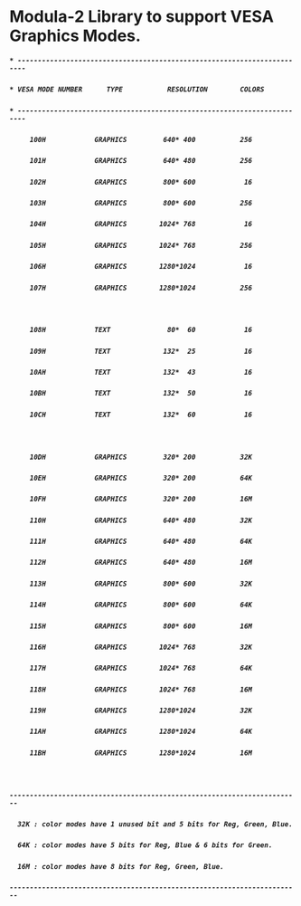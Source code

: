 # Modula-2 Library to support VESA Graphics Modes.

##### `* ------------------------------------------------------------------------`
##### `* VESA MODE NUMBER      TYPE           RESOLUTION        COLORS           ` 
##### `* ------------------------------------------------------------------------`
##### `      100H            GRAPHICS         640* 400           256             `
##### `      101H            GRAPHICS         640* 480           256             `
##### `      102H            GRAPHICS         800* 600            16             `
##### `      103H            GRAPHICS         800* 600           256             `
##### `      104H            GRAPHICS        1024* 768            16             `
##### `      105H            GRAPHICS        1024* 768           256             `
##### `      106H            GRAPHICS        1280*1024            16             `
##### `      107H            GRAPHICS        1280*1024           256             `
##### `                                                                          `
##### `      108H            TEXT              80*  60            16             `
##### `      109H            TEXT             132*  25            16             `
##### `      10AH            TEXT             132*  43            16             `
##### `      10BH            TEXT             132*  50            16             `
##### `      10CH            TEXT             132*  60            16             `
##### `                                                                          `
##### `      10DH            GRAPHICS         320* 200           32K             `
##### `      10EH            GRAPHICS         320* 200           64K             `
##### `      10FH            GRAPHICS         320* 200           16M             `
##### `      110H            GRAPHICS         640* 480           32K             `
##### `      111H            GRAPHICS         640* 480           64K             `
##### `      112H            GRAPHICS         640* 480           16M             `
##### `      113H            GRAPHICS         800* 600           32K             `
##### `      114H            GRAPHICS         800* 600           64K             `
##### `      115H            GRAPHICS         800* 600           16M             `
##### `      116H            GRAPHICS        1024* 768           32K             `
##### `      117H            GRAPHICS        1024* 768           64K             `
##### `      118H            GRAPHICS        1024* 768           16M             `
##### `      119H            GRAPHICS        1280*1024           32K             `
##### `      11AH            GRAPHICS        1280*1024           64K             `
##### `      11BH            GRAPHICS        1280*1024           16M             `
##### `                                                                          `
##### ` ------------------------------------------------------------------------ `
##### `   32K : color modes have 1 unused bit and 5 bits for Reg, Green, Blue.   `
##### `   64K : color modes have 5 bits for Reg, Blue & 6 bits for Green.        `
##### `   16M : color modes have 8 bits for Reg, Green, Blue.                    `
##### ` ------------------------------------------------------------------------ `
